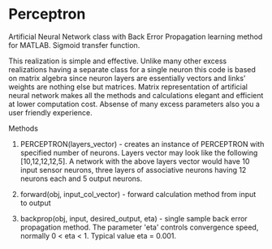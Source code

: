 # Perceptron
Artificial Neural Network class with Back Error Propagation learning method for MATLAB.
Sigmoid transfer function.

This realization is simple and effective. Unlike many other excess realizations having a separate class for a single neuron this code is based on matrix algebra since neuron layers are essentially vectors and links' weights are nothing else but matrices.
Matrix representation of artificial neural network makes all the methods and calculations elegant and efficient at lower computation cost. Absense of many excess parameters also you a user friendly experience.

Methods

1. PERCEPTRON(layers_vector) - creates an instance of PERCEPTRON with specified number of neurons. Layers vector may look like the following [10,12,12,12,5]. A network with the above layers vector would have 10 input sensor neurons, three layers of associative neurons having 12 neurons each and 5 output neurons.

2. forward(obj, input_col_vector) - forward calculation method from input to output

3. backprop(obj, input, desired_output, eta) - single sample back error propagation method. The parameter 'eta' controls convergence speed, normally 0 < eta < 1. Typical value eta = 0.001.
